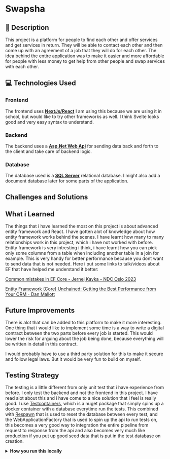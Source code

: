# Swapsha

## 📝 Description 

This project is a platform for people to find each other and offer services and get services in return.
They will be able to contact each other and then come up with an agreement of a job that they will do for each other.
The idea behind the entire application was to make it easier and more affordable for people with less money to get help
from other people and swap services with each other.

##  💻 Technologies Used

### Frontend

The frontend uses <ins>**NextJs/React**</ins> I am using this because we are using it in school, but would like to try other
frameworks as well. I think Svelte looks good and very easy syntax to understand. 

### Backend

The backend uses a <ins>**Asp.Net Web Api**</ins> for sending data back and forth to the client and take care of backend logic. 

### Database

The database used is a <ins>**SQL Server**</ins> relational database. I might also add a document database later for some parts
of the application.

## Challenges and Solutions


## What i Learned

The things that i have learned the most on this project is about advanced entity framework and React.
I have gotten alot of knowledge about how entity framework works behind the scenes. I have learnt how 
many to many relationships work in this project, which i have not worked with before. Entity framework is 
very intresting i think, i have learnt how you can pick only some columns from a table when including another table 
in a join for example. This is very handy for better performance because you dont want to send data that is not needed.
Here i put some links to talk/videos about EF that have helped me understand it better: 

[Common mistakes in EF Core - Jernej Kavka - NDC Oslo 2023](https://www.youtube.com/watch?v=dDANjr5MCew&t=3400s)

[Entity Framework (Core) Unchained: Getting the Best Performance from Your ORM - Dan Mallott](https://www.youtube.com/watch?v=ZKVXl2640ps&t=1571s)

## Future Improvements

There is alot that can be added to this platform to make it more interesting. One thing that i would like to implement some time is 
a way to write a digital contract between the two parts before every job is started. This would lower the risk for arguing about 
the job being done, because everything will be written in detail in this contract.

I would probably have to use a third party solution for this to make it secure and follow legal laws. But it would be very fun to build on myself.

## Testing Strategy

The testing is a little different from only unit test that i have experience from before. I only test the backend and not the frontend in this project.
I have read alot about this and i have come to a nice solution that i feel is really good. I use [Testcontainers](https://testcontainers.com/), which is a nuget package that simply spins up a docker container with a database everytime run the tests. This combined with [Respawn](https://github.com/jbogard/Respawn) that is used to reset
the database between every test, and the WebApplicationFactory that is used to spin up the api to run tests on, this becomes a very good way to integration the entire 
pipeline from request to response from the api and also becomes very much like production if you put up good seed data that is put in the test database on creation.


<details>
<summary><strong>How you run this locally</strong></summary>

## Run this locally

---

1. Run this command to clone the repository in the directory of your choice.

```bash
git clone https://github.com/adrianbodin/Swapsha
```

---

2. Run this command to go into the project directory. 

```bash
cd Swapsha
```

---

3. Change to to src directory. 

```bash
cd src
```

---

4. Change to the api project to run migrations for the database.

```bash
cd Swapsha.Api
```

---

5. Go into appsettings.Development.json to change the server to your own, you can keep everything after the server.

```json
{
   "DefaultConnection": "Server={YOUR-SERVER-NAME};Database=Swapsha;Trusted_Connection=True;MultipleActiveResultSets=true;TrustServerCertificate=True"
}
```

---

6. Now run this command. This should run all the migrations and create a database with seed data in it. Make sure you got MS sql server installed on your computer.

```bash
dotnet ef database update
```

---

7. Now start up Swapsha.api in visual studio, this should open swagger with all the endpoints.
>[!NOTE]
> You can also use other code editors or IDEs but you might have to start the api from the terminal.  

---

8. Open a new terminal while the api is running and navigate to the swapsha.frontend in the src root directory. Then run this command to install all the dependencies for the frontend 

```bash
npm install
```

---

9. Then after the installation is complete, run this command to start the next.js project.

```bash
npm run dev
```

---

10. Now you should have a local database, an api and a frontend all connected together and ready to be tested, hope it worked!

---

</details>
